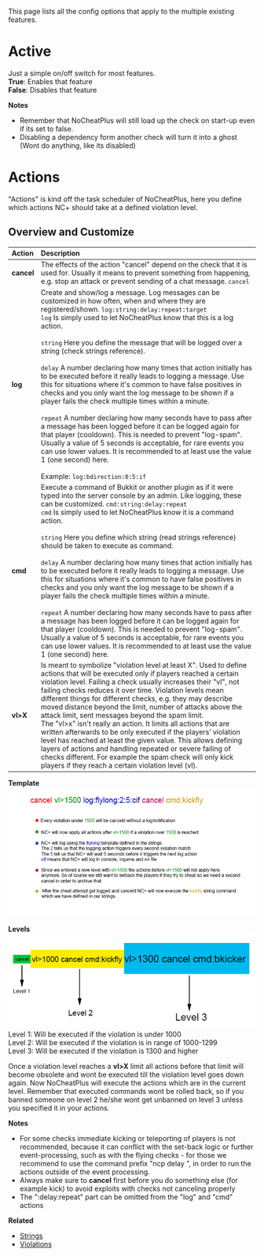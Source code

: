 This page lists all the config options that apply to the multiple existing features.  

# Active
Just a simple on/off switch for most features.  
**True**: Enables that feature  
**False**: Disables that feature 
 
**Notes**
* Remember that NoCheatPlus will still load up the check on start-up even if its set to false.  
* Disabling a dependency form another check will turn it into a ghost (Wont do anything, like its disabled)  

# Actions
"Actions" is kind off the task scheduler of NoCheatPlus, here you define which actions NC+ should take at a defined violation level.  

## Overview and Customize 
| Action        | Description  |
| :------------- | :------------|
| **cancel**    | The effects of the action "cancel" depend on the check that it is used for. Usually it means to prevent something from happening, e.g. stop an attack or prevent sending of a chat message. `cancel` |
| **log**       | Create and show/log a message. Log messages can be customized in how often, when and where they are registered/shown. `log:string:delay:repeat:target` <br> `log` Is simply used to let NoCheatPlus know that this is a log action. </br> <br> `string` Here you define the message that will be logged over a string (check strings reference). </br> <br> `delay` A number declaring how many times that action initially has to be executed before it really leads to logging a message. Use this for situations where it's common to have false positives in checks and you only want the log message to be shown if a player fails the check multiple times within a minute. </br> <br> `repeat` A number declaring how many seconds have to pass after a message has been logged before it can be logged again for that player (cooldown). This is needed to prevent "log-spam". Usually a value of 5 seconds is acceptable, for rare events you can use lower values. It is recommended to at least use the value 1 (one second) here. </br> <br> Example: `log:bdirection:0:5:if` </br>
| **cmd**       | Execute a command of Bukkit or another plugin as if it were typed into the server console by an admin. Like logging, these can be customized. `cmd:string:delay:repeat` <br> `cmd` Is simply used to let NoCheatPlus know it is a command action. </br> <br> `string` Here you define which string (read strings reference) should be taken to execute as command. </br> <br> `delay` A number declaring how many times that action initially has to be executed before it really leads to logging a message. Use this for situations where it's common to have false positives in checks and you only want the log message to be shown if a player fails the check multiple times within a minute. </br> <br> `repeat` A number declaring how many seconds have to pass after a message has been logged before it can be logged again for that player (cooldown). This is needed to prevent "log-spam". Usually a value of 5 seconds is acceptable, for rare events you can use lower values. It is recommended to at least use the value 1 (one second) here. </br>
| **vl>X**      | Is meant to symbolize "violation level at least X". Used to define actions that will be executed only if players reached a certain violation level. Failing a check usually increases their "vl", not failing checks reduces it over time. Violation levels mean different things for different checks, e.g. they may describe moved distance beyond the limit, number of attacks above the attack limit, sent messages beyond the spam limit. <br> The "vl>x" isn't really an action. It limits all actions that are written afterwards to be only executed if the players’ violation level has reached at least the given value. This allows defining layers of actions and handling repeated or severe failing of checks different. For example the spam check will only kick players if they reach a certain violation level (vl). </br> |

**Template**  
![Action Explenation](Resources/ActionExplenation.gif)  

**Levels**  
![Action Levels](Resources/ActionLevels.gif)  
Level 1: Will be executed if the violation is under 1000  
Level 2: Will be executed if the violation is in range of 1000-1299  
Level 3: Will be executed if the violation is 1300 and higher  

Once a violation level reaches a **vl>X** limit all actions before that limit will become obsolete and wont be executed till the violation level goes down again. Now NoCheatPlus will execute the actions which are in the current level. Remember that executed commands wont be rolled back, so if you banned someone on level 2 he/she wont get unbanned on level 3 unless you specified it in your actions.

**Notes**  
* For some checks immediate kicking or teleporting of players is not recommended, because it can conflict with the set-back logic or further event-processing, such as with the flying checks - for those we recommend to use the command prefix "ncp delay ", in order to run the actions outside of the event processing.
* Always make sure to **cancel** first before you do something else (for example kick) to avoid exploits with checks not canceling properly
* The ":delay:repeat" part can be omitted from the "log" and "cmd" actions

**Related**  
* [Strings](Strings)
* [Violations](Backgrounds#violations)